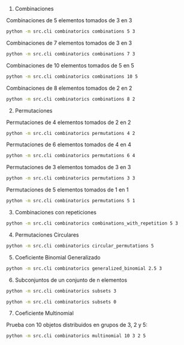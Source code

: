 
1. Combinaciones

Combinaciones de 5 elementos tomados de 3 en 3
```bash
python -m src.cli combinatorics combinations 5 3
```

Combinaciones de 7 elementos tomados de 3 en 3
```bash
python -m src.cli combinatorics combinations 7 3
```

Combinaciones de 10 elementos tomados de 5 en 5
```bash
python -m src.cli combinatorics combinations 10 5
```

Combinaciones de 8 elementos tomados de 2 en 2
```bash
python -m src.cli combinatorics combinations 8 2
```

2. Permutaciones

Permutaciones de 4 elementos tomados de 2 en 2
```bash
python -m src.cli combinatorics permutations 4 2
```

Permutaciones de 6 elementos tomados de 4 en 4
```bash
python -m src.cli combinatorics permutations 6 4
```
Permutaciones de 3 elementos tomados de 3 en 3
```bash
python -m src.cli combinatorics permutations 3 3
```

Permutaciones de 5 elementos tomados de 1 en 1
```bash
python -m src.cli combinatorics permutations 5 1
```

3. Combinaciones con repeticiones

```bash
python -m src.cli combinatorics combinations_with_repetition 5 3
```

4. Permutaciones Circulares

```bash
python -m src.cli combinatorics circular_permutations 5
```

5. Coeficiente Binomial Generalizado

```bash
python -m src.cli combinatorics generalized_binomial 2.5 3
```

6. Subconjuntos de un conjunto de n elementos

```bash
python -m src.cli combinatorics subsets 3
```

```bash
python -m src.cli combinatorics subsets 0
```

7. Coeficiente Multinomial

Prueba con 10 objetos distribuidos en grupos de 3, 2 y 5:

```bash
python -m src.cli combinatorics multinomial 10 3 2 5
```


